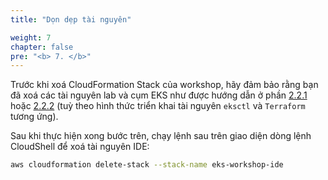 ```yaml
---
title: "Dọn dẹp tài nguyên"

weight: 7
chapter: false
pre: "<b> 7. </b>"
---
```


Trước khi xoá CloudFormation Stack của workshop, hãy đảm bảo rằng bạn đã xoá các tài nguyên lab và cụm EKS như được hướng dẫn ở phần [2.2.1](../2-Prerequiste/2.2-cluster-creation/2.1-eksctl/) hoặc [2.2.2](../2-Prerequiste/2.2-cluster-creation/2.2-terraform/) (tuỳ theo hình thức triển khai tài nguyên `eksctl` và `Terraform` tương ứng).

Sau khi thực hiện xong bước trên, chạy lệnh sau trên giao diện dòng lệnh CloudShell để xoá tài nguyên IDE:

```bash
aws cloudformation delete-stack --stack-name eks-workshop-ide
```
